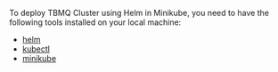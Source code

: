 To deploy TBMQ Cluster using Helm in Minikube, you need to have the following tools installed on your local machine:

- [helm](https://helm.sh/docs/intro/install/)
- [kubectl](https://kubernetes.io/docs/tasks/tools/)
- [minikube](https://kubernetes.io/docs/tasks/tools/#minikube)